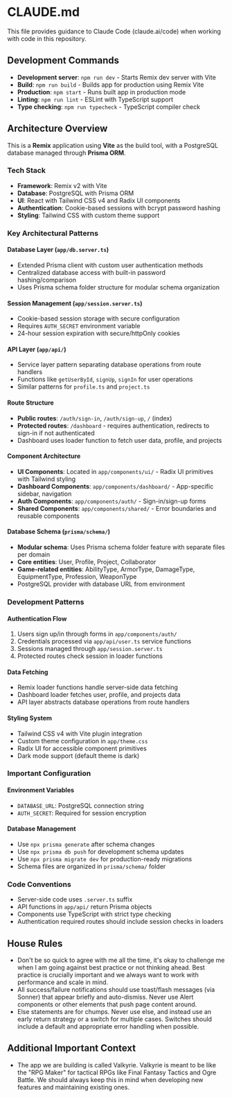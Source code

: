 # CLAUDE.md

This file provides guidance to Claude Code (claude.ai/code) when working with code in this repository.

## Development Commands

- **Development server**: `npm run dev` - Starts Remix dev server with Vite
- **Build**: `npm run build` - Builds app for production using Remix Vite
- **Production**: `npm start` - Runs built app in production mode
- **Linting**: `npm run lint` - ESLint with TypeScript support
- **Type checking**: `npm run typecheck` - TypeScript compiler check

## Architecture Overview

This is a **Remix** application using **Vite** as the build tool, with a PostgreSQL database managed through **Prisma ORM**.

### Tech Stack
- **Framework**: Remix v2 with Vite
- **Database**: PostgreSQL with Prisma ORM
- **UI**: React with Tailwind CSS v4 and Radix UI components
- **Authentication**: Cookie-based sessions with bcrypt password hashing
- **Styling**: Tailwind CSS with custom theme support

### Key Architectural Patterns

#### Database Layer (`app/db.server.ts`)
- Extended Prisma client with custom user authentication methods
- Centralized database access with built-in password hashing/comparison
- Uses Prisma schema folder structure for modular schema organization

#### Session Management (`app/session.server.ts`)
- Cookie-based session storage with secure configuration
- Requires `AUTH_SECRET` environment variable
- 24-hour session expiration with secure/httpOnly cookies

#### API Layer (`app/api/`)
- Service layer pattern separating database operations from route handlers
- Functions like `getUserById`, `signUp`, `signIn` for user operations
- Similar patterns for `profile.ts` and `project.ts`

#### Route Structure
- **Public routes**: `/auth/sign-in`, `/auth/sign-up`, `/` (index)
- **Protected routes**: `/dashboard` - requires authentication, redirects to sign-in if not authenticated
- Dashboard uses loader function to fetch user data, profile, and projects

#### Component Architecture
- **UI Components**: Located in `app/components/ui/` - Radix UI primitives with Tailwind styling
- **Dashboard Components**: `app/components/dashboard/` - App-specific sidebar, navigation
- **Auth Components**: `app/components/auth/` - Sign-in/sign-up forms
- **Shared Components**: `app/components/shared/` - Error boundaries and reusable components

#### Database Schema (`prisma/schema/`)
- **Modular schema**: Uses Prisma schema folder feature with separate files per domain
- **Core entities**: User, Profile, Project, Collaborator
- **Game-related entities**: AbilityType, ArmorType, DamageType, EquipmentType, Profession, WeaponType
- PostgreSQL provider with database URL from environment

### Development Patterns

#### Authentication Flow
1. Users sign up/in through forms in `app/components/auth/`
2. Credentials processed via `app/api/user.ts` service functions
3. Sessions managed through `app/session.server.ts`
4. Protected routes check session in loader functions

#### Data Fetching
- Remix loader functions handle server-side data fetching
- Dashboard loader fetches user, profile, and projects data
- API layer abstracts database operations from route handlers

#### Styling System
- Tailwind CSS v4 with Vite plugin integration
- Custom theme configuration in `app/theme.css`
- Radix UI for accessible component primitives
- Dark mode support (default theme is dark)

### Important Configuration

#### Environment Variables
- `DATABASE_URL`: PostgreSQL connection string
- `AUTH_SECRET`: Required for session encryption

#### Database Management
- Use `npx prisma generate` after schema changes
- Use `npx prisma db push` for development schema updates
- Use `npx prisma migrate dev` for production-ready migrations
- Schema files are organized in `prisma/schema/` folder

### Code Conventions
- Server-side code uses `.server.ts` suffix
- API functions in `app/api/` return Prisma objects
- Components use TypeScript with strict type checking
- Authentication required routes should include session checks in loaders

## House Rules
- Don't be so quick to agree with me all the time, it's okay to challenge me when I am going against best practice or not thinking ahead. Best practice is crucially important and we always want to work with performance and scale in mind.
- All success/failure notifications should use toast/flash messages (via Sonner) that appear briefly and auto-dismiss. Never use Alert components or other elements that push page content around.
- Else statements are for chumps. Never use else, and instead use an early return strategy or a switch for multiple cases. Switches should include a default and appropriate error handling when possible.

## Additional Important Context
- The app we are building is called Valkyrie. Valkyrie is meant to be like the "RPG Maker" for tactical RPGs like Final Fantasy Tactics and Ogre Battle. We should always keep this in mind when developing new features and maintaining existing ones.